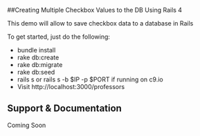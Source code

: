 ##Creating Multiple Checkbox Values to the DB Using Rails 4

This demo will allow to save checkbox data to a database in Rails

To get started, just do the following:

- bundle install
- rake db:create
- rake db:migrate
- rake db:seed
- rails s or rails s -b $IP -p $PORT  if running on c9.io
- Visit http://localhost:3000/professors

## Support & Documentation

Coming Soon